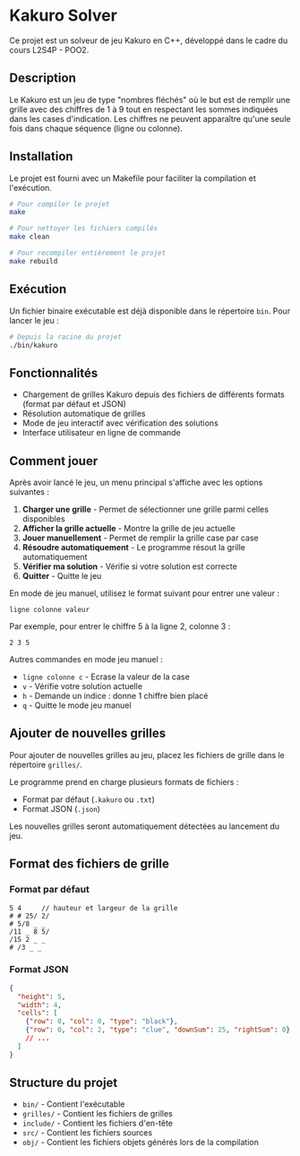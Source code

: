 # Kakuro Solver

Ce projet est un solveur de jeu Kakuro en C++, développé dans le cadre du cours L2S4P - POO2.

## Description

Le Kakuro est un jeu de type "nombres fléchés" où le but est de remplir une grille avec des chiffres de 1 à 9 tout en respectant les sommes indiquées dans les cases d'indication. Les chiffres ne peuvent apparaître qu'une seule fois dans chaque séquence (ligne ou colonne).

## Installation

Le projet est fourni avec un Makefile pour faciliter la compilation et l'exécution.

```bash
# Pour compiler le projet
make

# Pour nettoyer les fichiers compilés
make clean

# Pour recompiler entièrement le projet
make rebuild
```

## Exécution

Un fichier binaire exécutable est déjà disponible dans le répertoire `bin`. Pour lancer le jeu :

```bash
# Depuis la racine du projet
./bin/kakuro
```

## Fonctionnalités

- Chargement de grilles Kakuro depuis des fichiers de différents formats (format par défaut et JSON)
- Résolution automatique de grilles
- Mode de jeu interactif avec vérification des solutions
- Interface utilisateur en ligne de commande

## Comment jouer

Après avoir lancé le jeu, un menu principal s'affiche avec les options suivantes :

1. **Charger une grille** - Permet de sélectionner une grille parmi celles disponibles
2. **Afficher la grille actuelle** - Montre la grille de jeu actuelle
3. **Jouer manuellement** - Permet de remplir la grille case par case
4. **Résoudre automatiquement** - Le programme résout la grille automatiquement
5. **Vérifier ma solution** - Vérifie si votre solution est correcte
6. **Quitter** - Quitte le jeu

En mode de jeu manuel, utilisez le format suivant pour entrer une valeur :
```
ligne colonne valeur
```
Par exemple, pour entrer le chiffre 5 à la ligne 2, colonne 3 :
```
2 3 5
```

Autres commandes en mode jeu manuel :
- `ligne colonne c` - Ecrase la valeur de la case
- `v` - Vérifie votre solution actuelle
- `h` - Demande un indice : donne 1 chiffre bien placé
- `q` - Quitte le mode jeu manuel

## Ajouter de nouvelles grilles

Pour ajouter de nouvelles grilles au jeu, placez les fichiers de grille dans le répertoire `grilles/`. 

Le programme prend en charge plusieurs formats de fichiers :
- Format par défaut (`.kakuro` ou `.txt`)
- Format JSON (`.json`)

Les nouvelles grilles seront automatiquement détectées au lancement du jeu.

## Format des fichiers de grille

### Format par défaut
```
5 4     // hauteur et largeur de la grille
# # 25/ 2/
# 5/8 _ _
/11 _ 8 5/
/15 2 _ _
# /3 _ _
```

### Format JSON
```json
{
  "height": 5,
  "width": 4,
  "cells": [
    {"row": 0, "col": 0, "type": "black"},
    {"row": 0, "col": 2, "type": "clue", "downSum": 25, "rightSum": 0},
    // ...
  ]
}
```

## Structure du projet

- `bin/` - Contient l'exécutable
- `grilles/` - Contient les fichiers de grilles
- `include/` - Contient les fichiers d'en-tête
- `src/` - Contient les fichiers sources
- `obj/` - Contient les fichiers objets générés lors de la compilation
